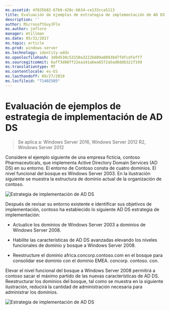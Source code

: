 ```yaml
---
ms.assetid: 4f835b82-67b9-428c-b634-ce133cca5113
title: Evaluación de ejemplos de estrategia de implementación de AD DS
description: ''
author: MicrosoftGuyJFlo
ms.author: joflore
manager: mtillman
ms.date: 05/31/2017
ms.topic: article
ms.prod: windows-server
ms.technology: identity-adds
ms.openlocfilehash: 3d04530c53150a3222b609a80938d7fdfcdfeff7
ms.sourcegitcommit: 6aff3d88ff22ea141a6ea6572a5ad8dd6321f199
ms.translationtype: MT
ms.contentlocale: es-ES
ms.lasthandoff: 09/27/2019
ms.locfileid: "71402585"
---
```

# <a name="evaluating-ad-ds-deployment-strategy-examples"></a>Evaluación de ejemplos de estrategia de implementación de AD DS

>Se aplica a: Windows Server 2016, Windows Server 2012 R2, Windows Server 2012

Considere el ejemplo siguiente de una empresa ficticia, contoso Pharmaceuticals, que implementa Active Directory Domain Services (AD DS) en su entorno. El entorno de Contoso consta de cuatro dominios. El nivel funcional del bosque es Windows Server 2003. En la ilustración siguiente se muestra la estructura de dominio actual de la organización de contoso.  
  
![Estrategia de implementación de AD DS](media/Evaluating-AD-DS-Deployment-Strategy-Examples/3dd79e00-48f8-4927-989c-c55a79caf1be.gif)  
  
Después de revisar su entorno existente e identificar sus objetivos de implementación, contoso ha establecido lo siguiente AD DS estrategia de implementación:  
  
-   Actualice los dominios de Windows Server 2003 a dominios de Windows Server 2008.  
  
-   Habilite las características de AD DS avanzadas elevando los niveles funcionales de dominio y bosque a Windows Server 2008.  
  
-   Reestructure el dominio africa.concorp.contoso.com en el bosque para consolidar ese dominio con el dominio EMEA. concorp. contoso. con.  
  
Elevar el nivel funcional del bosque a Windows Server 2008 permitirá a contoso sacar el máximo partido de las nuevas características de AD DS. Reestructurar los dominios del bosque, tal como se muestra en la siguiente ilustración, reducirá la cantidad de administración necesaria para administrar los dominios.  
  
![Estrategia de implementación de AD DS](media/Evaluating-AD-DS-Deployment-Strategy-Examples/1c061755-413d-452d-b121-6910f8555327.gif)  
  


